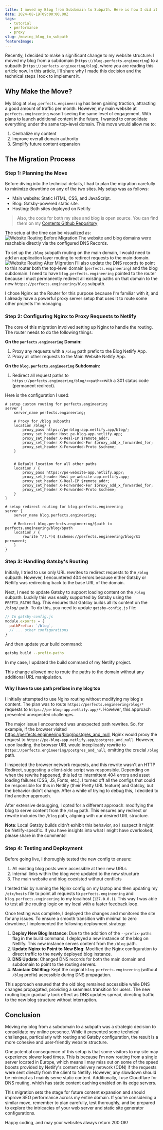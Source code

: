 ```yaml
---
title: I moved my Blog from Subdomain to Subpath. Here is how I did it
date: 2024-08-19T09:00:00.00Z
tags:
  - tutorial
  - performance
  - proxy
slug: /moving_blog_to_subpath
featureImage:
---
```

Recently, I decided to make a significant change to my website structure: I moved my blog from a subdomain (`https://blog.perfects.engineering`) to a subpath (`https://perfects.engineering/blog`), where you are reading this article now. 
In this article, I'll share why I made this decision and the technical steps I took to implement it.

## Why Make the Move?

My blog at `blog.perfects.engineering` has been gaining traction, attracting a good amount of traffic per month. However, my main website at `perfects.engineering` wasn't seeing the same level of engagement. With plans to launch additional content in the future, I wanted to consolidate everything under the same top-level domain. This move would allow me to:

1. Centralize my content
2. Improve overall domain authority
3. Simplify future content expansion

## The Migration Process

### Step 1: Planning the Move

Before diving into the technical details, I had to plan the migration carefully to minimize downtime on any of the two sites. My setup was as follows:

- Main website: Static HTML, CSS, and JavaScript.
- Blog: Gatsby-powered static site.
- Hosting: Both sites deployed on Netlify

> Also, the code for both my sites and blog is open source. You can find them on my <a href="https://github.com/perfectsengineering" target="_blank">Contents Github Repository</a>

The setup at the time can be visualized as:
![Website Routing Before Migration](../assets/2024_08_19/routing_setup_before.png)
The website and blog domains were reachable directly via the configured DNS Records.

To set up the `/blog` subpath routing on the main domain, I would need to add an application layer routing to redirect requests to the main domain.
![Website Routing After Migration](../assets/2024_08_19/routing_setup_after.png)
I'll also update the DNS records to point to this router both the top-level domain (`perfects.engineering`) and the blog subdomain. I need to have `blog.perfects.engineering` pointed to the router because I must permanently redirect all existing paths on that domain to the new `https://perfects.engineering/blog` subpath.

I chose Nginx as the Router for this purpose because I'm familiar with it, and I already have a powerful proxy server setup that uses It to route some other projects I'm managing.
### Step 2: Configuring Nginx to Proxy Requests to Netlify

The core of this migration involved setting up Nginx to handle the routing. The router needs to do the following things:

**On the `perfects.engineering` Domain:**
1. Proxy any requests with a `/blog` path prefix to the Blog Netlify App.
2. Proxy all other requests to the Main Website Netlify App.

**On the `blog.perfects.engineering` Subdomain:**
1. Redirect all request paths to `https://perfects.engineering/blog/<<path>>`with a 301 status code (permanent redirect).

Here is the configuration I used:
```nginx
# setup custom routing for perfects.engineering
server {
	server_name perfects.engineering;

	# Proxy for /blog subpaths
	location /blog/ {
		proxy_pass https://pe-blog-app.netlify.app/blog/;
		proxy_set_header Host pe-blog-app.netlify.app;
		proxy_set_header X-Real-IP $remote_addr;
		proxy_set_header X-Forwarded-For $proxy_add_x_forwarded_for;
		proxy_set_header X-Forwarded-Proto $scheme;
	}


	# Default location for all other paths
	location / {
		proxy_pass https://pe-website-app.netlify.app/;
		proxy_set_header Host pe-website-app.netlify.app;
		proxy_set_header X-Real-IP $remote_addr;
		proxy_set_header X-Forwarded-For $proxy_add_x_forwarded_for;
		proxy_set_header X-Forwarded-Proto $scheme;
	}
}

# setup redirect routing for blog.perfects.engineering
server {
	server_name blog.perfects.engineering;

	# Redirect blog.perfects.engineering/$path to perfects.engineering/blog/$path
	location / {
		rewrite ^/(.*)$ $scheme://perfects.engineering/blog/$1 permanent;
	}
}
```

### Step 3: Handling Gatsby's Routing

Initially, I tried to use only URL rewrites to redirect requests to the `/blog` subpath. However, I encountered 404 errors because either Gatsby or Netlify was redirecting back to the base URL of the domain.


Next, I need to update Gatsby to support loading content on the `/blog` subpath. Luckily this was easily supported by Gatsby using the `PREFIX_PATHS` flag. This ensures that Gatsby builds all its content on the `/blog/` path. To do this, you need to update `gatsby-config.js` file:

```javascript
// In gatsby-config.js
module.exports = {
  pathPrefix: `/blog`,
  // ... other configurations
}
```

And then update your build command:

```bash
gatsby build --prefix-paths
```

In my case, I updated the build command of my Netlify project.

This change allowed me to route the paths to the domain without any additional URL manipulation.

#### Why I have to use path prefixes in my blog too
I initially attempted to use Nginx routing without modifying my blog's content. The plan was to route `https://perfects.engineering/blog/*` requests to `https://pe-blog-app.netlify.app/*`. However, this approach presented unexpected challenges.

The major issue I encountered was unexpected path rewrites. So, for example, if the browser visited https://perfects.engineering/blog/postgres_and_null, Nginx would proxy the request to `https://pe-blog-app.netlify.app/postgres_and_null`. However, upon loading, the browser URL would inexplicably rewrite to `https://perfects.engineering/postgres_and_null`, omitting the crucial `/blog` path. 

I inspected the browser network requests, and this rewrite wasn't an HTTP Redirect, suggesting a client-side script was responsible. Depending on when the rewrite happened, this led to intermittent 404 errors and asset loading failures (CSS, JS, Fonts, etc.). I turned off all the configs that could be responsible for this in Netlify (their Pretty URL feature) and Gatsby, but the behavior didn't change. After a while of trying to debug this, I decided to find another approach. 

After extensive debugging, I opted for a different approach: modifying the blog to serve content from the `/blog` path. This ensures any redirect or rewrite includes the `/blog` path, aligning with our desired URL structure.

**Note**: Local Gatsby builds didn't exhibit this behavior, so I suspect it might be Netlify-specific. If you have insights into what I might have overlooked, please share in the comments!

### Step 4: Testing and Deployment

Before going live, I thoroughly tested the new config to ensure:

1. All existing blog posts were accessible at their new URLs
2. Internal links within the blog were updated to the new structure
3. The main website and blog coexisted without conflicts

I tested this by running the Nginx config on my laptop and then updating my `/etc/hosts` file to point all requests to `perfects.engineering` and `blog.perfects.engineering` to my localhost (`127.0.0.1`). This way I was able to test all the routing logic on my local with a faster feedback loop.

Once testing was complete, I deployed the changes and monitored the site for any issues.
To ensure a smooth transition with minimal to zero downtime, I implemented the following deployment strategy:

1. **Deploy New Blog Instance**: Due to the addition of the `--prefix-paths` flag in the build command, I deployed a new instance of the blog on Netlify. This new instance serves content from the `/blog` path.
2. **Update Nginx to Point to New Blog**: Modified the Nginx configuration to direct traffic to the newly deployed blog instance.
3. **DNS Update**: Changed DNS records for both the main domain and subdomain to point to the routing servers.
4. **Maintain Old Blog**: Kept the original `blog.perfects.engineering` (without `/blog` prefix) accessible during DNS propagation.

This approach ensured that the old blog remained accessible while DNS changes propagated, providing a seamless transition for users. The new routing logic gradually took effect as DNS updates spread, directing traffic to the new blog structure without interruption.
## Conclusion

Moving my blog from a subdomain to a subpath was a strategic decision to consolidate my online presence. While it presented some technical challenges, particularly with routing and Gatsby configuration, the result is a more cohesive and user-friendly website structure.

One potential consequence of this setup is that some visitors to my site may experience slower load times. This is because I’m now routing from a single server located in Europe, which means I may miss out on some of the speed boosts provided by Netlify's content delivery network (CDN) if the requests were sent directly from the client to Netlify. However, any slowdown should be minimal as I mainly serve static content. Additionally, I use Cloudflare for DNS routing, which has static content caching enabled on its edge servers.

This migration sets the stage for future content expansion and should improve SEO performance across my entire domain. If you're considering a similar move, remember to plan carefully, test thoroughly, and be prepared to explore the intricacies of your web server and static site generator configurations.

Happy coding, and may your websites always return 200 OK!